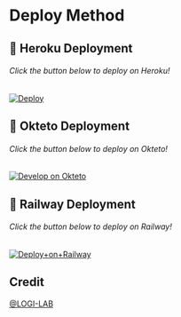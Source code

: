 # Deploy Method

## 🚀 Heroku Deployment
###### Click the button below to deploy on Heroku!
[![Deploy](https://www.herokucdn.com/deploy/button.svg)](https://dashboard.heroku.com/new?template=https://github.com/drmehmetaktass/Telegram-members-adder-1)

## 🚀 Okteto Deployment
###### Click the button below to deploy on Okteto!
[![Develop on Okteto](https://okteto.com/develop-okteto.svg)](https://cloud.okteto.com/deploy?repository=https://github.com/LOGI-LAB/Telegram-members-adder&branch=main)

## 🚀 Railway Deployment
###### Click the button below to deploy on Railway!
[![Deploy+on+Railway](https://railway.app/button.svg)](https://railway.app/new/template?template=https://github.com/LOGI-LAB/Telegram-members-adder&envs=API_ID,API_HASH,BOT_TOKEN)


## Credit


[@LOGI-LAB](https://github.com/LOGI-LAB)
